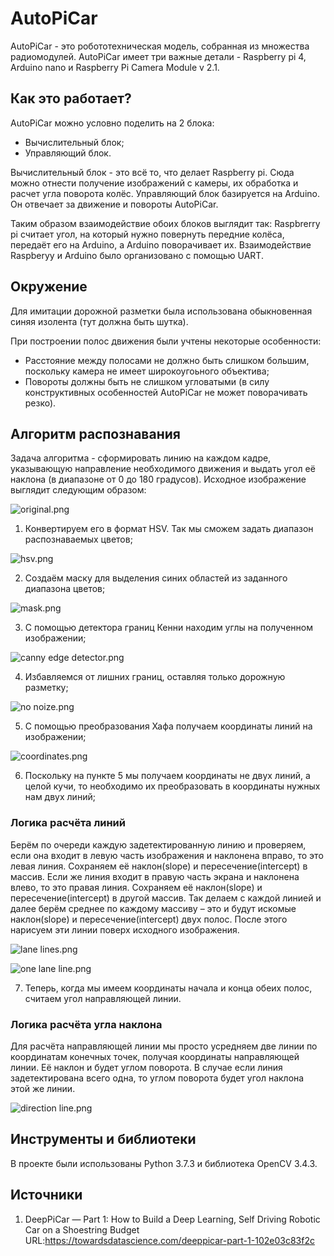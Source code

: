 # AutoPiCar
AutoPiCar - это робототехническая модель, собранная из множества радиомодулей. 
AutoPiCar имеет три важные детали - Raspberry pi 4, Arduino nano и Raspberry Pi Camera Module v 2.1.

## Как это работает?
AutoPiCar можно условно поделить на 2 блока: 
- Вычислительный блок;
- Управляющий блок.

Вычислительный блок - это всё то, что делает Raspberry pi. Сюда можно отнести получение изображений с камеры, их обработка и расчет угла поворота колёс.
Управляющий блок базируется на Arduino. Он отвечает за движение и повороты AutoPiCar.

Таким образом взаимодействие обоих блоков выглядит так:
Raspbrerry pi считает угол, на который нужно повернуть передние колёса, передаёт его на Arduino, а Arduino поворачивает их.
Взаимодействие Raspberyy и Arduino было организовано с помощью UART.

## Окружение
Для имитации дорожной разметки была использована обыкновенная синяя изолента (тут должна быть шутка).

При построении полос движения были учтены некоторые особенности:
- Расстояние между полосами не должно быть слишком большим, поскольку камера не имеет широкоугоьного объектива;
- Повороты должны быть не слишком угловатыми (в силу конструктивных особенностей AutoPiCar не может поворачивать резко).

## Алгоритм распознавания
Задача алгоритма - сформировать линию на каждом кадре, указывающую направление необходимого движения и выдать угол её наклона (в диапазоне от 0 до 180 градусов).
Исходное изображение выглядит следующим образом:

![original.png](https://github.com/Tpoc311/AutoPiCar/blob/master/Images/original.png)

1. Конвертируем его в формат HSV. Так мы сможем задать диапазон распознаваемых цветов;

![hsv.png](https://github.com/Tpoc311/AutoPiCar/blob/master/Images/hsv.png)

2. Создаём маску для выделения синих областей из заданного диапазона цветов;

![mask.png](https://github.com/Tpoc311/AutoPiCar/blob/master/Images/mask.png)

3. С помощью детектора границ Кенни находим углы на полученном изображении;

![canny edge detector.png](https://github.com/Tpoc311/AutoPiCar/blob/master/Images/canny%20edge%20detector.png)

4. Избавляемся от лишних границ, оставляя только дорожную разметку;

![no noize.png](https://github.com/Tpoc311/AutoPiCar/blob/master/Images/no%20noize.png)

5. С помощью преобразования Хафа получаем координаты линий на изображении;

![coordinates.png](https://github.com/Tpoc311/AutoPiCar/blob/master/Images/coordinates.png)

6. Поскольку на пункте 5 мы получаем координаты не двух линий, а целой кучи, то необходимо их преобразовать в координаты нужных нам двух линий;

### Логика расчёта линий
Берём по очереди каждую задетектированную линию и проверяем, если она входит в левую часть изображения и наклонена вправо, то это левая линия. Сохраняем её наклон(slope) и пересечение(intercept) в массив. 
Если же линия входит в правую часть экрана и наклонена влево, то это правая линия. Сохраняем её наклон(slope) и пересечение(intercept) в другой массив. 
Так делаем с каждой линией и далее берём среднее по каждому массиву – это и будут искомые наклон(slope) и пересечение(intercept) двух полос. После этого нарисуем эти линии поверх исходного изображения.

![lane lines.png](https://github.com/Tpoc311/AutoPiCar/blob/master/Images/lane%20lines.png)

![one lane line.png](https://github.com/Tpoc311/AutoPiCar/blob/master/Images/one%20lane%20line.png)

7. Теперь, когда мы имеем координаты начала и конца обеих полос, считаем угол направляющей линии.

### Логика расчёта угла наклона
Для расчёта направляющей линии мы просто усредняем две линии по координатам конечных точек, получая координаты направляющей линии. Её наклон и будет углом поворота.
В случае если линия задетектирована всего одна, то углом поворота будет угол наклона этой же линии.

![direction line.png](https://github.com/Tpoc311/AutoPiCar/blob/master/Images/direction%20line.png)

## Инструменты и библиотеки
В проекте были использованы Python 3.7.3 и библиотека OpenCV 3.4.3.

## Источники

1. DeepPiCar — Part 1: How to Build a Deep Learning, Self Driving Robotic Car on a Shoestring Budget URL:https://towardsdatascience.com/deeppicar-part-1-102e03c83f2c
